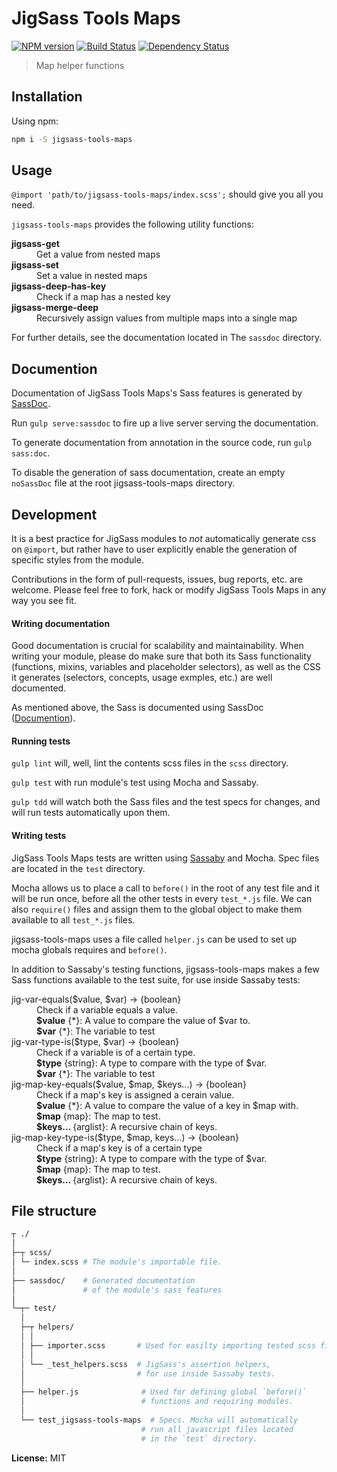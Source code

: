# JigSass Tools Maps
[![NPM version][npm-image]][npm-url]  [![Build Status][travis-image]][travis-url] [![Dependency Status][daviddm-image]][daviddm-url]   

 > Map helper functions

## Installation

Using npm:

```sh
npm i -S jigsass-tools-maps
```

## Usage
`@import 'path/to/jigsass-tools-maps/index.scss';` should give you all you need.

`jigsass-tools-maps` provides the following utility functions:

<dl>
  <dt><strong>jigsass-get</strong></dt>
  <dd>Get a value from nested maps</dd>
  <dt><strong>jigsass-set</strong></dt>
  <dd>Set a value in nested maps</dd>
  <dt><strong>jigsass-deep-has-key</strong></dt>
  <dd>Check if a map has a nested key </dd>
  <dt><strong>jigsass-merge-deep</strong></dt>
  <dd>Recursively assign values from multiple maps into a single map</dd>
</dl>

For further details, see the documentation located in The `sassdoc` directory. 

## Documention

Documentation of JigSass Tools Maps's Sass features is generated by [SassDoc](http://sassdoc.com).

Run `gulp serve:sassdoc` to fire up a live server serving the documentation.

To generate documentation from annotation in the source code, run `gulp sass:doc`.

To disable the generation of sass documentation, create an empty `noSassDoc`
file at the root jigsass-tools-maps directory.

## Development

It is a best practice for JigSass modules to *not* automatically generate css on `@import`, but 
rather have to user explicitly enable the generation of specific styles from the module.

Contributions in the form of pull-requests, issues, bug reports, etc. are welcome.
Please feel free to fork, hack or modify JigSass Tools Maps in any way you see fit.

#### Writing documentation

Good documentation is crucial for scalability and maintainability. When writing your module,
please do make sure that both its Sass functionality (functions, mixins, 
variables and placeholder selectors), as well as the CSS it generates (selectors, 
concepts, usage exmples, etc.) are well documented.

As mentioned above, the Sass is documented using SassDoc 
([Documention](http://sassdoc.com/annotations/)).

#### Running tests
`gulp lint` will, well, lint the contents scss files in the `scss` directory.

`gulp test` with run module's test using Mocha and Sassaby.

`gulp tdd` will watch both the Sass files and the test specs for changes, and will
run tests automatically upon them.

#### Writing tests

JigSass Tools Maps tests are written using [Sassaby](https://github.com/ryanbahniuk/sassaby)
and Mocha. Spec files are located in the `test` directory.

Mocha allows us to place a call to `before()` in the root of any test file and it 
will be run once, before all the other tests in every `test_*.js` file. 
We can also `require()` files and assign them to the global object to make them 
available to all `test_*.js` files. 

jigsass-tools-maps uses a file called `helper.js` can be used to set up mocha 
globals requires and `before()`.

In addition to Sassaby's testing functions, jigsass-tools-maps makes a few Sass
functions available to the test suite, for use inside Sassaby tests:

<dl>
  <dt>jig-var-equals($value, $var) -> {boolean}<dt>
  <dd>
		Check if a variable equals a value.<br />
		<strong>$value</strong> {*}: A value to compare the value of $var to.<br />
		<strong>$var</strong> {*}: The variable to test<br />
	</dd>
  <dt>jig-var-type-is($type, $var) -> {boolean}<dt>
  <dd>
		Check if a variable is of a certain type.<br />
		<strong>$type</strong> {string}: A type to compare with the type of $var.<br />
		<strong>$var</strong> {*}: The variable to test<br />
	</dd>
  <dt>jig-map-key-equals($value, $map, $keys...) -> {boolean}<dt>
  <dd>
		Check if a map's key is assigned a cerain value.<br />
		<strong>$value</strong> {*}:  A value to compare the value of a key in $map with.<br />
		<strong>$map</strong> {map}: The map to test.<br />
		<strong>$keys... </strong> {arglist}: A recursive chain of keys.<br />
	</dd>
  <dt>jig-map-key-type-is($type, $map, keys...) -> {boolean}<dt>
  <dd>
		Check if a map's key is of a certain type<br />
		<strong>$type</strong> {string}: A type to compare with the type of $var.<br />
		<strong>$map</strong> {map}: The map to test.<br />
		<strong>$keys... </strong> {arglist}: A recursive chain of keys.<br />
	</dd>
</dl>


## File structure
```bash
┬ ./
│
├─┬ scss/ 
│ └─ index.scss # The module's importable file.
│
├── sassdoc/    # Generated documentation 
│               # of the module's sass features
│
└─┬─ test/
  │
  ├─┬ helpers/
  │ │
  │ ├── importer.scss       # Used for easilty importing tested scss files
  │ │
  │ └── _test_helpers.scss  # JigSass's assertion helpers,
  │                         # for use inside Sassaby tests.
  │                         
  ├── helper.js              # Used for defining global `before()`
  │                          # functions and requiring modules.
  │                         
  └── test_jigsass-tools-maps  # Specs. Mocha will automatically 
                             # run all javascript files located
                             # in the `test` directory.
```

**License:** MIT



[npm-image]: https://badge.fury.io/js/jigsass-tools-maps.svg
[npm-url]: https://npmjs.org/package/jigsass-tools-maps

[travis-image]: https://travis-ci.org/TxHawks/jigsass-tools-maps.svg?branch=master
[travis-url]: https://travis-ci.org/TxHawks/jigsass-tools-maps
[daviddm-image]: https://david-dm.org/TxHawks/jigsass-tools-maps.svg?theme=shields.io
[daviddm-url]: https://david-dm.org/TxHawks/jigsass-tools-maps
